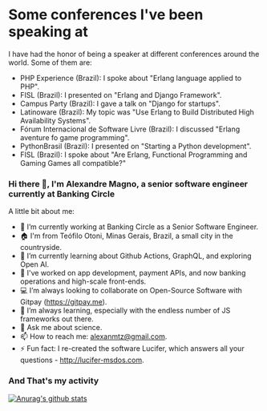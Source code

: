 # Some conferences I've been speaking at

I have had the honor of being a speaker at different conferences around the world. Some of them are:

- PHP Experience (Brazil): I spoke about "Erlang language applied to PHP".
- FISL (Brazil): I presented on "Erlang and Django Framework".
- Campus Party (Brazil): I gave a talk on "Django for startups".
- Latinoware (Brazil): My topic was "Use Erlang to Build Distributed High Availability Systems".
- Fórum Internacional de Software Livre (Brazil): I discussed "Erlang aventure fo game programming".
- PythonBrasil (Brazil): I presented on "Starting a Python development".
- FISL (Brazil): I spoke about "Are Erlang, Functional Programming and Gaming Games all compatible?"

### Hi there 👋, I'm Alexandre Magno, a senior software engineer currently at Banking Circle

A little bit about me:

- 🔭 I’m currently working at Banking Circle as a Senior Software Engineer.
- 🏠 I'm from Teófilo Otoni, Minas Gerais, Brazil, a small city in the countryside.
- 🌱 I’m currently learning about Github Actions, GraphQL, and exploring Open AI.
- 👯 I've worked on app development, payment APIs, and now banking operations and high-scale front-ends.
- 💻 I’m always looking to collaborate on Open-Source Software with Gitpay (https://gitpay.me).
- 📖 I’m always learning, especially with the endless number of JS frameworks out there.
- 💬 Ask me about science.
- 📫 How to reach me: alexanmtz@gmail.com.
- ⚡ Fun fact: I re-created the software Lucifer, which answers all your questions - http://lucifer-msdos.com.

### And That's my activity

[![Anurag's github stats](https://github-readme-stats.vercel.app/api?username=alexanmtz)](https://github.com/anuraghazra/github-readme-stats)
